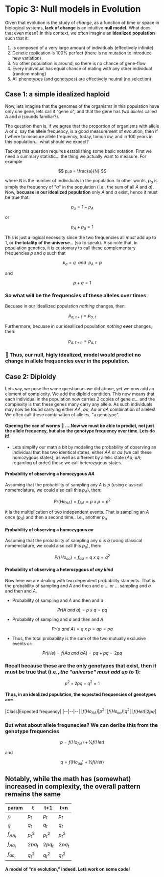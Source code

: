 # Topic 3: Null models in Evolution

Given that evolution is the study of _change_, as a function of time or space in biological systems, **lack of change** is an intuitive **null model.** What does that even mean? In this context,  we often imagine an **idealized population** such that it:

1. Is composed of a very large amount of individuals (effectively infinite)
2. Genetic replication is 100% perfect (there is no mutation to introduce new variation)
3. No other population is around, so there is no chance of gene-flow
4. Every individual has equal chance of mating with any other individual (random mating)
5. All phenotypes (and genotypes) are effectively neutral (no selection)

## Case 1: a simple idealized haploid
 
Now, lets imagine that the genomes of the organisms in this population have only one gene, lets call it "gene $\alpha$", and that the gene has two _alleles_ called $A$ and $a$ (sounds familiar?).

The question then is, if we agree that the proportion of organisms with allele $A$ or $a$, say the allele frequency, is a good measurement of evolution, then if I where to measure  allele frequency, today, tomorrow, and in 100 years in this population... what should we expect?  

Tacking this question requires establishing some basic notation. First we need a summary statistic... the thing we actually want to measure. For example

$$
p_a =  \frac{a}{N}
$$

where $N$ is the number of individuals in the population. In other words, $p_a$ is simply the frequency of "$a$" in the population (i.e., the sum of all $A$ and $a$). Now, **becuase in our idealized population** only $A$ and $a$ exist, hence it must be true that:

$$
p_a =1-p_A  
$$

or

$$
p_A + p_a = 1
$$

This is just a logical necessity since the two frequencies all *must* add up to 1, or **the totality of the universe**... (so to speak).  Also note that, in population genetics, it is customary to call these complementary frequencies $p$ and $q$ such that

$$
p_a  = q\ \ and\ \ p_A = p
$$

and

$$
p + q = 1
$$


### So what will be the frequencies of these alleles over times
Becuase in our ideallized population _nothing_ changes, then:

$$
p_{a,\ t+1} =   p_{a,\ t}
$$

Furthermore, becuase in our ideallized population _nothing_ **ever** changes, then:

$$
p_{a,\ t+n} =   p_{a,\ t}
$$

### :crystal_ball: Thus, our null, higly idealized, model would predict no change in allele frequencies ever in the population.

## Case 2: Diploidy
Lets say, we pose the same question as we did above, yet we now add an element of complexity. We add the diploid condition. This now means that each individual in the population now carries 2 copies of gene $\alpha$... and the complexity is that these genes many carry any allele. As such individuals may now be found carrying either $AA$, $aa$, $Aa$ or $aA$ combination of alleles! We often call these combination of alleles, "a genotype".

#### Opening the can of worms :bug: ....Now we must be able to predict, not just the allele frequency, but also the genotype frequency over time. Lets do it!

* Lets simplify our math a bit by modeling the probability of observing an individual that has two identical states, either $AA$ or $aa$ (we call these homozygous states), as well as different by allelic state ($Aa$, $aA$; regarding of order) these we call heterozygous states. 

#### Probability of observing a homozygous $AA$

Assuming that the probability of sampling any $A$ is $p$ (using classical nomemclature, we could also call this $p_A$), then:

$$
Pr(Ho_{AA}) = f_{AA} = p\ x\ p = p^2
$$

it is the multiplication of two independent events. That is sampling an $A$ once ($p_A$) and then a second time.. i.e., another $p_a$

#### Probability of observing a homozygous $aa$
Assuming that the probability of sampling any $a$ is $q$ (using classical nomemclature, we could also call this $p_a$), then:

$$
Pr(Ho_{aa}) = f_{aa} = q\ x\ q = q^2
$$

#### Probability of observing a heterozygous of _any kind_
Now here we are dealing with two dependent probability staments. That is the probability of sampling and $A$ and then and $a$ ... or ... sampling and $a$ and then and $A$.

* Probability of sampling and $A$ and then and $a$

$$
Pr(A\ and\ a) = p\ x\ q = pq
$$

* Probability of sampling and $a$ and then and $A$

$$
Pr(a\ and\ A) = q\ x\ p = qp = pq
$$

* Thus, the total probability is the sum of the two mutually exclusive events or:

$$
Pr(He) = f(Aa\ and\ aA ) = pq + pq = 2pq
$$

### Recall because these are the only genotypes that exist, then it must be true that (i.e., _the "universe" must add up to 1_):

$$
p^2 + 2pq + q^2 = 1
$$

#### Thus, in an idealized population, the expected frequencies of genotypes are:

|Class|Expected frequency|
|--|--|--|
|$f(Ho_{AA})$|$p^2$|
|$f(Ho_{aa})$|$q^2$|
|$f(Het)$|$2pq$|

### But what about allele frequnecies? We can deribe this from the genotype frequencies 

$$
p = f(Ho_{AA}) + ½f(Het)
$$

and

$$
q = f(Ho_{aa}) + ½f(Het)
$$

## Notably, while the math has (somewhat) increased in complexity, the overall pattern remains the same

|param|t|t+1|t+n|
|--|--|--|--|
|$p$|$p_t$|$p_t$|$p_t$|
|$q$|$q_t$|$q_t$|$q_t$|
|$f_{AA_t}$|$p_t^2$|$p_t^2$|$p_t^2$|
|$f_{Aa_t}$|$2pq_t$|$2pq_t$|$2pq_t$|
|$f_{aa_t}$|$q_t^2$|$q_t^2$|$q_t^2$|

#### A model of "no evolution," indeed. Lets work on some code!
